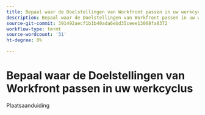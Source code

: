 ```yaml
---
title: Bepaal waar de Doelstellingen van Workfront passen in uw werkcyclus
description: Bepaal waar de Doelstellingen van Workfront passen in uw werkcyclus
source-git-commit: 391492aecf1b1b40ada6ebd35ceee13068fa8372
workflow-type: tm+mt
source-wordcount: '31'
ht-degree: 0%

---
```


# Bepaal waar de Doelstellingen van Workfront passen in uw werkcyclus

Plaatsaanduiding
